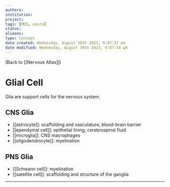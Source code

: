 ```yaml
---
authors: 
institution: 
project: 
tags: [MED, neuro]
status: 
aliases: 
type: Concept
date created: Wednesday, August 30th 2023, 9:07:37 pm
date modified: Wednesday, August 30th 2023, 9:07:44 pm
---
```


(Back to [[Nervous Atlas]])

# Glial Cell

Glia are support cells for the nervous system.
## CNS Glia
- [[astrocyte]]: scaffolding and vasculature, blood-brain barrier
- [[ependymal cell]]: epithelial lining; cerebrospinal fluid
- [[microglia]]: CNS macrophages
- [[oligodendrocyte]]: myelination
## PNS Glia
- [[Schwann cell]]: myelination
- [[satellite cell]]: scaffolding and structure of the ganglia

---
